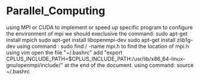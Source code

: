 # Parallel_Computing
using MPI or CUDA to implement or speed up specific program
to configure the environment of mpi we should execlusive the command:
sudo apt-get install mpich
sudo apt-get install libopenmpi-dev
sudo apt-get install zlib1g-dev
using command :
sudo find / -name mpi.h 
to find the location of mpi.h
using vim open the file "~/.bashrc"
add "export CPLUS_INCLUDE_PATH=$CPLUS_INCLUDE_PATH:/usr/lib/x86_64-linux-gnu/openmpi/include/" at the end of the document.
using command:
source ~/.bashrc